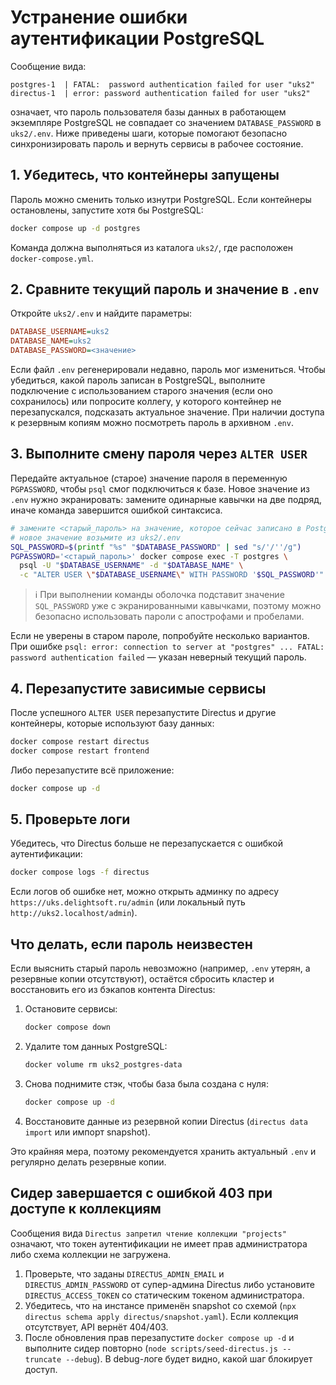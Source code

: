 # Устранение ошибки аутентификации PostgreSQL

Сообщение вида:

```
postgres-1  | FATAL:  password authentication failed for user "uks2"
directus-1  | error: password authentication failed for user "uks2"
```

означает, что пароль пользователя базы данных в работающем экземпляре PostgreSQL не совпадает со значением `DATABASE_PASSWORD` в `uks2/.env`. Ниже приведены шаги, которые помогают безопасно синхронизировать пароль и вернуть сервисы в рабочее состояние.

## 1. Убедитесь, что контейнеры запущены

Пароль можно сменить только изнутри PostgreSQL. Если контейнеры остановлены, запустите хотя бы PostgreSQL:

```bash
docker compose up -d postgres
```

Команда должна выполняться из каталога `uks2/`, где расположен `docker-compose.yml`.

## 2. Сравните текущий пароль и значение в `.env`

Откройте `uks2/.env` и найдите параметры:

```ini
DATABASE_USERNAME=uks2
DATABASE_NAME=uks2
DATABASE_PASSWORD=<значение>
```

Если файл `.env` регенерировали недавно, пароль мог измениться. Чтобы убедиться, какой пароль записан в PostgreSQL, выполните подключение с использованием старого значения (если оно сохранилось) или попросите коллегу, у которого контейнер не перезапускался, подсказать актуальное значение. При наличии доступа к резервным копиям можно посмотреть пароль в архивном `.env`.

## 3. Выполните смену пароля через `ALTER USER`

Передайте актуальное (старое) значение пароля в переменную `PGPASSWORD`, чтобы `psql` смог подключиться к базе. Новое значение из `.env` нужно экранировать: замените одинарные кавычки на две подряд, иначе команда завершится ошибкой синтаксиса.

```bash
# замените <старый_пароль> на значение, которое сейчас записано в PostgreSQL
# новое значение возьмите из uks2/.env
SQL_PASSWORD=$(printf "%s" "$DATABASE_PASSWORD" | sed "s/'/''/g")
PGPASSWORD='<старый_пароль>' docker compose exec -T postgres \
  psql -U "$DATABASE_USERNAME" -d "$DATABASE_NAME" \
  -c "ALTER USER \"$DATABASE_USERNAME\" WITH PASSWORD '$SQL_PASSWORD'"
```

> ℹ️ При выполнении команды оболочка подставит значение `SQL_PASSWORD` уже с экранированными кавычками, поэтому можно безопасно использовать пароли с апострофами и пробелами.

Если не уверены в старом пароле, попробуйте несколько вариантов. При ошибке `psql: error: connection to server at "postgres" ... FATAL: password authentication failed` — указан неверный текущий пароль.

## 4. Перезапустите зависимые сервисы

После успешного `ALTER USER` перезапустите Directus и другие контейнеры, которые используют базу данных:

```bash
docker compose restart directus
docker compose restart frontend
```

Либо перезапустите всё приложение:

```bash
docker compose up -d
```

## 5. Проверьте логи

Убедитесь, что Directus больше не перезапускается с ошибкой аутентификации:

```bash
docker compose logs -f directus
```

Если логов об ошибке нет, можно открыть админку по адресу `https://uks.delightsoft.ru/admin` (или локальный путь `http://uks2.localhost/admin`).

## Что делать, если пароль неизвестен

Если выяснить старый пароль невозможно (например, `.env` утерян, а резервные копии отсутствуют), остаётся сбросить кластер и восстановить его из бэкапов контента Directus:

1. Остановите сервисы:
   ```bash
   docker compose down
   ```
2. Удалите том данных PostgreSQL:
   ```bash
   docker volume rm uks2_postgres-data
   ```
3. Снова поднимите стэк, чтобы база была создана с нуля:
   ```bash
   docker compose up -d
   ```
4. Восстановите данные из резервной копии Directus (`directus data import` или импорт snapshot).

Это крайняя мера, поэтому рекомендуется хранить актуальный `.env` и регулярно делать резервные копии.

## Сидер завершается с ошибкой 403 при доступе к коллекциям

Сообщения вида `Directus запретил чтение коллекции "projects"` означают, что токен аутентификации не имеет прав администратора либо схема коллекции не загружена.

1. Проверьте, что заданы `DIRECTUS_ADMIN_EMAIL` и `DIRECTUS_ADMIN_PASSWORD` от супер-админа Directus либо установите `DIRECTUS_ACCESS_TOKEN` со статическим токеном администратора.
2. Убедитесь, что на инстансе применён snapshot со схемой (`npx directus schema apply directus/snapshot.yaml`). Если коллекция отсутствует, API вернёт 404/403.
3. После обновления прав перезапустите `docker compose up -d` и выполните сидер повторно (`node scripts/seed-directus.js --truncate --debug`). В debug-логе будет видно, какой шаг блокирует доступ.
